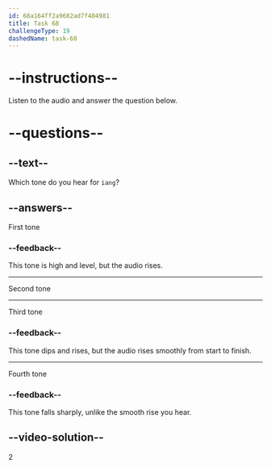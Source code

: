 ```yaml
---
id: 68a164ff2a9682ad7f404981
title: Task 68
challengeType: 19
dashedName: task-68
---
```


<!-- (Audio) A: iáng -->

# --instructions--

Listen to the audio and answer the question below.

# --questions--

## --text--

Which tone do you hear for `iang`?

## --answers--

First tone

### --feedback--

This tone is high and level, but the audio rises.

---

Second tone

---

Third tone

### --feedback--

This tone dips and rises, but the audio rises smoothly from start to finish.

---

Fourth tone

### --feedback--

This tone falls sharply, unlike the smooth rise you hear.

## --video-solution--

2
